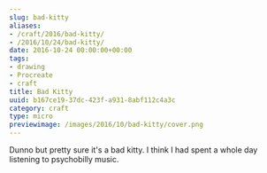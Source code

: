 ```yaml
---
slug: bad-kitty
aliases:
- /craft/2016/bad-kitty/
- /2016/10/24/bad-kitty/
date: 2016-10-24 00:00:00+00:00
tags:
- drawing
- Procreate
- craft
title: Bad Kitty
uuid: b167ce19-37dc-423f-a931-8abf112c4a3c
category: craft
type: micro
previewimage: /images/2016/10/bad-kitty/cover.png
---
```

Dunno but pretty sure it's a bad kitty. I think I had spent a whole day listening to psychobilly music.